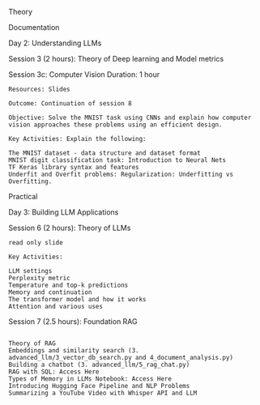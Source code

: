 

Theory

Documentation

Day 2: Understanding LLMs

Session 3 (2 hours): Theory of Deep learning and Model metrics

Session 3c: Computer Vision Duration: 1 hour

```
Resources: Slides

Outcome: Continuation of session 8

Objective: Solve the MNIST task using CNNs and explain how computer vision approaches these problems using an efficient design.

Key Activities: Explain the following:

The MNIST dataset - data structure and dataset format
MNIST digit classification task: Introduction to Neural Nets
TF Keras library syntax and features
Underfit and Overfit problems: Regularization: Underfitting vs Overfitting.

```


Practical


Day 3: Building LLM Applications



Session 6 (2 hours): Theory of LLMs

```
read only slide

Key Activities:

LLM settings
Perplexity metric
Temperature and top-k predictions
Memory and continuation
The transformer model and how it works
Attention and various uses
```

Session 7 (2.5 hours): Foundation RAG

```

Theory of RAG
Embeddings and similarity search (3. advanced_llm/3_vector_db_search.py and 4_document_analysis.py)
Building a chatbot (3. advanced_llm/5_rag_chat.py)
RAG with SQL: Access Here
Types of Memory in LLMs Notebook: Access Here
Introducing Hugging Face Pipeline and NLP Problems
Summarizing a YouTube Video with Whisper API and LLM

```



